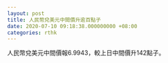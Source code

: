 ```yaml
---
layout: post
title: 人民幣兌美元中間價升逾百點子
date: 2020-07-10 09:18:38.000000000 +08:00
categories: rthk
---
```


人民幣兌美元中間價報6.9943，較上日中間價升142點子。
